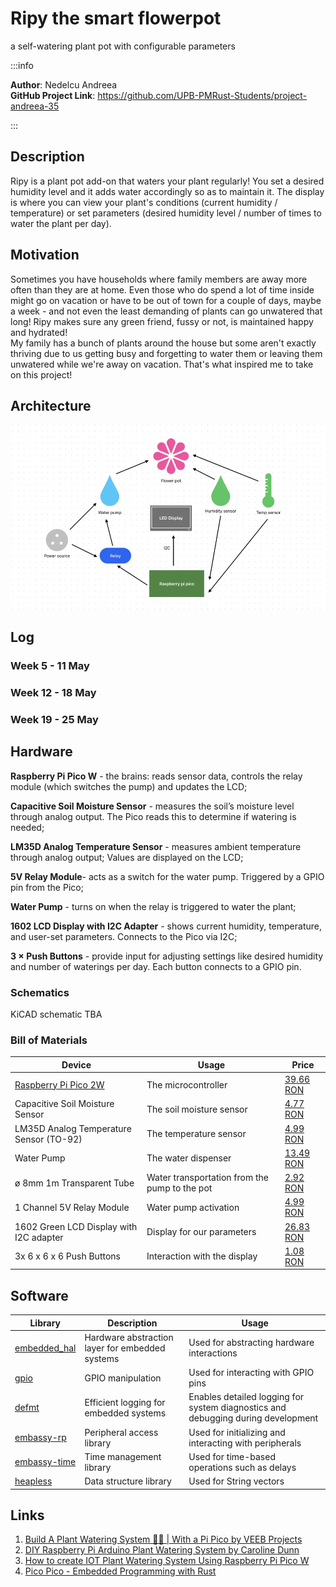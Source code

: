# Ripy the smart flowerpot
a self-watering plant pot with configurable parameters

:::info 

**Author**: Nedelcu Andreea \
**GitHub Project Link**: https://github.com/UPB-PMRust-Students/project-andreea-35

:::

## Description

Ripy is a plant pot add-on that waters your plant regularly! You set a desired humidity level and it adds water accordingly so as to maintain it. The display is where you can view your plant's conditions (current humidity / temperature) or set parameters (desired humidity level / number of times to water the plant per day).

## Motivation

Sometimes you have households where family members are away more often than they are at home. Even those who do spend a lot of time inside might go on vacation or have to be out of town for a couple of days, maybe a week - and not even the least demanding of plants can go unwatered that long! Ripy makes sure any green friend, fussy or not, is maintained happy and hydrated! \
My family has a bunch of plants around the house but some aren't exactly thriving due to us getting busy and forgetting to water them or leaving them unwatered while we're away on vacation. That's what inspired me to take on this project!

## Architecture 

![Architecture Scheme](arch_scheme.webp)

## Log

<!-- write your progress here every week -->

### Week 5 - 11 May

### Week 12 - 18 May

### Week 19 - 25 May

## Hardware

**Raspberry Pi Pico W**	- the brains: reads sensor data, controls the relay module (which switches the pump) and updates the LCD;

**Capacitive Soil Moisture Sensor**	- measures the soil’s moisture level through analog output. The Pico reads this to determine if watering is needed;

**LM35D Analog Temperature Sensor** - measures ambient temperature through analog output; Values are displayed on the LCD;

**5V Relay Module**- acts as a switch for the water pump. Triggered by a GPIO pin from the Pico;

**Water Pump**	- turns on when the relay is triggered to water the plant;

**1602 LCD Display with I2C Adapter** -	shows current humidity, temperature, and user-set parameters. Connects to the Pico via I2C;

**3 × Push Buttons** - provide input for adjusting settings like desired humidity and number of waterings per day. Each button connects to a GPIO pin.

### Schematics

KiCAD schematic TBA

### Bill of Materials

| Device | Usage | Price |
|--------|--------|-------|
| [Raspberry Pi Pico 2W](https://www.raspberrypi.com/documentation/microcontrollers/raspberry-pi-pico.html) | The microcontroller | [39.66 RON](https://www.optimusdigital.ro/en/raspberry-pi-boards/12394-raspberry-pi-pico-w.html) |
| Capacitive Soil Moisture Sensor | The soil moisture sensor | [4.77 RON](https://ardushop.ro/ro/senzori/267-senzor-higrometru-capacitiv-6427854002815.html) |
| LM35D Analog Temperature Sensor (TO-92) | The temperature sensor | [4.99 RON](https://ardushop.ro/ro/senzori/267-senzor-higrometru-capacitiv-6427854002815.html) |
| Water Pump | The water dispenser | [13.49 RON](https://ardushop.ro/ro/senzori/267-senzor-higrometru-capacitiv-6427854002815.html) |
| ø 8mm 1m Transparent Tube | Water transportation from the pump to the pot | [2.92 RON](https://www.emag.ro/furtun-bipy-ker-apa-8-mm-1-m-vt8/pd/DN5CQCYBM/?utm_source=cns_confirmation&utm_medium=email&utm_campaign=cns_confirmation_order&utm_content=cns_product_image&ref_id=1785626640) |
| 1 Channel 5V Relay Module| Water pump activation | [4.99 RON](https://www.optimusdigital.ro/ro/electronica-de-putere-module-cu-releu/13084-modul-releu-cu-un-canal-comandat-cu-5-v.html) |
| 1602 Green LCD Display with I2C adapter | Display for our parameters | [26.83 RON](https://ardushop.ro/ro/senzori/267-senzor-higrometru-capacitiv-6427854002815.html) |
| 3x 6 x 6 x 6 Push Buttons | Interaction with the display | [1.08 RON](https://www.optimusdigital.ro/ro/butoane-i-comutatoare/1119-buton-6x6x6.html?search_query=buton&results=213) |

## Software

| Library | Description | Usage |
|---------|-------------|-------|
| [embedded_hal](https://github.com/embassy-rs/embassy) | Hardware abstraction layer for embedded systems | Used for abstracting hardware interactions |
|[gpio](https://docs.embassy.dev/embassy-stm32/git/stm32c011d6/gpio/index.html)|GPIO manipulation |Used for interacting with GPIO pins |
| [defmt](https://github.com/knurling-rs/defmt) | Efficient logging for embedded systems | Enables detailed logging for system diagnostics and debugging during development |
|[embassy-rp](https://docs.embassy.dev/embassy-rp/git/rp2040/index.html)| Peripheral access library |Used for initializing and interacting with peripherals 
|[embassy-time](https://embassy.dev/book/dev/time_keeping.html)|Time management library  |Used for time-based operations such as delays |
| [heapless](https://docs.rs/heapless/0.8.0/heapless/) | Data structure library | Used for String vectors |


## Links

1. [Build A Plant Watering System 🌱🤖 | With a Pi Pico by VEEB Projects](https://www.youtube.com/watch?v=WVijoh-hqkw&list=TLPQMDQwNTIwMjU_mDmZqmpG4g)
2. [DIY Raspberry Pi Arduino Plant Watering System by Caroline Dunn](https://youtu.be/DOaDnYj3vfI?si=0LPCuMySoOpkZZ3T)
3. [How to create IOT Plant Watering System Using Raspberry Pi Pico W](https://kitflix.com/how-to-create-iot-plant-watering-system-using-raspberry-pi-pico-w/)
4. [Pico Pico - Embedded Programming with Rust](https://pico.implrust.com/index.html)